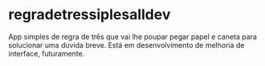 # regradetressiplesalldev
App simples de regra de três que vai lhe poupar pegar papel e caneta para solucionar uma duvida breve.
Está em desenvolvimento de melhoria de interface, futuramente.

